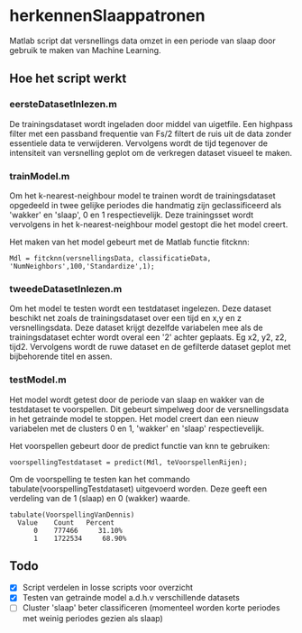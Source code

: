 # herkennenSlaappatronen
Matlab script dat versnellings data omzet in een periode van slaap door gebruik te maken van Machine Learning.

## Hoe het script werkt

### eersteDatasetInlezen.m
De trainingsdataset wordt ingeladen door middel van uigetfile. 
Een highpass filter met een passband frequentie van Fs/2 filtert de ruis uit de data zonder essentiele data te verwijderen. 
Vervolgens wordt de tijd tegenover de intensiteit van versnelling geplot om de verkregen dataset visueel te maken.

### trainModel.m
Om het k-nearest-neighbour model te trainen wordt de trainingsdataset opgedeeld in twee gelijke periodes die handmatig zijn geclassificeerd als 'wakker' en 'slaap', 0 en 1 respectievelijk. Deze trainingsset wordt vervolgens in het k-nearest-neighbour model gestopt die het model creert.

Het maken van het model gebeurt met de Matlab functie fitcknn:

```
Mdl = fitcknn(versnellingsData, classificatieData, 'NumNeighbors',100,'Standardize',1);
```

### tweedeDatasetInlezen.m
Om het model te testen wordt een testdataset ingelezen. Deze dataset beschikt net zoals de trainingsdataset over een tijd en x,y en z versnellingsdata. Deze dataset krijgt dezelfde variabelen mee als de trainingsdataset echter wordt overal een '2' achter geplaats. Eg x2, y2, z2, tijd2. Vervolgens wordt de ruwe dataset en de gefilterde dataset geplot met bijbehorende titel en assen. 

### testModel.m
Het model wordt getest door de periode van slaap en wakker van de testdataset te voorspellen. Dit gebeurt simpelweg door de versnellingsdata in het getrainde model te stoppen. Het model creert dan een nieuw variabelen met de clusters 0 en 1, 'wakker' en 'slaap' respectievelijk.

Het voorspellen gebeurt door de predict functie van knn te gebruiken:
```
voorspellingTestdataset = predict(Mdl, teVoorspellenRijen);
```

Om de voorspelling te testen kan het commando tabulate(voorspellingTestdataset) uitgevoerd worden. Deze geeft een verdeling van de 1 (slaap) en 0 (wakker) waarde.

```
tabulate(VoorspellingVanDennis)
  Value    Count   Percent
      0    777466     31.10%
      1    1722534     68.90%
```

## Todo
- [x] Script verdelen in losse scripts voor overzicht
- [x] Testen van getrainde model a.d.h.v verschillende datasets
- [ ] Cluster 'slaap' beter classificeren (momenteel worden korte periodes met weinig periodes gezien als slaap)
